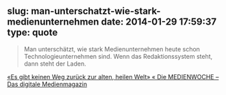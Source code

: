 slug: man-unterschatzt-wie-stark-medienunternehmen
date: 2014-01-29 17:59:37
type: quote
---

> Man unterschätzt, wie stark Medienunternehmen heute schon Technologieunternehmen sind. Wenn das Redaktionssystem steht, dann steht der Laden.

[«Es gibt keinen Weg zurück zur alten, heilen Welt» « Die MEDIENWOCHE – Das digitale Medienmagazin](http://medienwoche.ch/2014/01/29/es-gibt-keinen-weg-zurueck-zur-alten-heilen-welt/)
